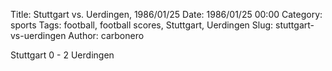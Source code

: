 Title: Stuttgart vs. Uerdingen, 1986/01/25
Date: 1986/01/25 00:00
Category: sports
Tags: football, football scores, Stuttgart, Uerdingen
Slug: stuttgart-vs-uerdingen
Author: carbonero


Stuttgart 0 - 2 Uerdingen
